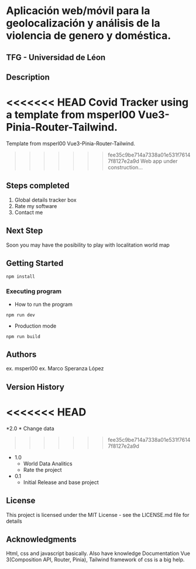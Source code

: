 


 # Aplicación web/móvil para la geolocalización y análisis de la violencia de genero y doméstica.

## TFG - Universidad de Léon

## Description
<<<<<<< HEAD
Covid Tracker using a template from msperl00 Vue3-Pinia-Router-Tailwind.
=======
Template from msperl00 Vue3-Pinia-Router-Tailwind.
>>>>>>> fee35c9be714a7338a01e531f76147f8127e2a9d
Web app under construction...

## Steps completed

1. Global details tracker box
2. Rate my software
3. Contact me

## Next Step
Soon you may have the posibility to play with localitation world map

## Getting Started
```
npm install
```
### Executing program

* How to run the program
```
npm run dev
```
* Production mode
```
npm run build
```
## Authors

ex. msperl00
ex. Marco Speranza López
## Version History

<<<<<<< HEAD
=======

*2.0
    * Change data
>>>>>>> fee35c9be714a7338a01e531f76147f8127e2a9d
* 1.0
    * World Data Analitics
    * Rate the project
* 0.1
    * Initial Release and base project

## License

This project is licensed under the MIT License - see the LICENSE.md file for details

## Acknowledgments

Html, css and javascript basically. Also have knowledge Documentation Vue 3(Composition API, Router, Pinia), Tailwind framework of css is a big help.

